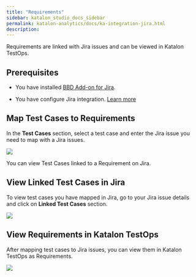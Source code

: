 ```yaml
---
title: "Requirements" 
sidebar: katalon_studio_docs_sidebar
permalink: katalon-analytics/docs/ka-integration-jira.html 
description: 
---
```

Requirements are linked with Jira issues and can be viewed in Katalon TestOps.

## Prerequisites

- You have installed [BBD Add-on for Jira](https://marketplace.atlassian.com/apps/1217501/katalon-bdd-test-automation-for-jira?hosting=cloud&tab=overview).

- You have configure Jira integration. [Learn more](https://docs.katalon.com/katalon-analytics/docs/kt-jira-config.html)

## Map Test Cases to Requirements

In the **Test Cases** section, select a test case and enter the Jira issue you need to map with a Jira issues.

<img src="https://github.com/katalon-studio/docs-images/raw/master/katalon-analytics/docs/ka-integration-jira/requirements-testops.png" width="" height="">

You can view Test Cases linked to a Requirement on Jira.

## View Linked Test Cases in Jira

To view test cases you have mapped in Jira, go to your Jira issue details and click on **Linked Test Cases** section.

<img src="https://github.com/katalon-studio/docs-images/raw/master/katalon-analytics/docs/ka-integration-jira/linked-test-case.png" width="" height="">

## View Requirements in Katalon TestOps

After mapping test cases to Jira issues, you can view them in Katalon TestOps as Requirements.

<img src="https://github.com/katalon-studio/docs-images/raw/master/katalon-analytics/docs/ka-integration-jira/requirements.png" width="" height="">

